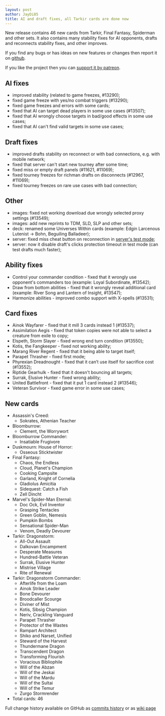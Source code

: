 ```yaml
---
layout: post
author: JayDi85
title: AI and draft fixes, all Tarkir cards are done now
---
```

New release contains 46 new cards from Tarkir, Final Fantasy, Spiderman and other sets. It also contains many stability fixes for AI opponents, drafts and reconnects stability fixes, and other improves.

If you find any bugs or has ideas on new features or changes then report it on [github](https://github.com/magefree/mage/issues).

If you like the project then you can [support it by patreon](https://xmage.today/#donate).

## AI fixes
* improved stability (related to game freezes, #13290);
* fixed game freeze with yes/no combat triggers (#13290);
* fixed game freezes and errors with some cards;
* fixed that AI can target dead players in some use cases (#13507);
* fixed that AI wrongly choose targets in bad/good effects in some use cases;
* fixed that AI can't find valid targets in some use cases;

## Draft fixes
* improved drafts stability on reconnect or with bad connections, e.g. with mobile network;
* fixed that server can't start new tourney after some time;
* fixed miss or empty draft panels (#11621, #11069);
* fixed tourney freezes for richman drafts on disconnects (#12967, #11069);
* fixed tourney freezes on rare use cases with bad connection;

## Other
* images: fixed not working download due wrongly selected proxy settings (#13549);
* images: add new reprints to TDM, SLD, SLP and other sets;
* deck: renamed some Universes Within cards (example: Edgin Larcenous Lutenist -> Bohn, Beguiling Balladeer);
* server: fixed miss cheat button on reconnection in [server's test mode](https://github.com/magefree/mage/wiki/Development-Testing-Tools);
* server: now it disable draft's clicks protection timeout in test mode (can test drafts much faster);

## Ability fixes
* Control your commander condition - fixed that it wrongly use opponent's commanders too (example: Loyal Subordinate, #13542);
* Draw from bottom abilities - fixed that it wrongly reveal additional card (example: River Song and Lantern of Insight, #13547);
* Harmonize abilities - improved combo support with X-spells (#13531);

## Card fixes
* Ainok Wayfarer - fixed that it mill 3 cards instead 1 (#13537);
* Assimilation Aegis - fixed that token copies were not able to select a creature from exile to copy;
* Elspeth, Storm Slayer - fixed wrong end turn condition (#13550);
* Kotis, the Fangkeeper - fixed not working ability;
* Marang River Regent - fixed that it being able to target itself;
* Parapet Thrasher - fixed first mode;
* Phyrexian Dreadnought - fixed that it can’t use itself for sacrifice cost (#13552);
* Riptide Gearhulk - fixed that it doesn't bouncing all targets;
* Surrak, Elusive Hunter - fixed wrong ability;
* United Battlefront - fixed that it put 1 card instead 2 (#13546);
* Veteran Survivor - fixed game error in some use cases;

## New cards
* Assassin's Creed:
  * Sokrates, Athenian Teacher
* Bloomburrow:
  * Clement, the Worrywort
* Bloomburrow Commander:
  * Insatiable Frugivore
* Duskmourn: House of Horror:
  * Osseous Sticktwister
* Final Fantasy:
  * Chaos, the Endless
  * Cloud, Planet's Champion
  * Cooking Campsite
  * Garland, Knight of Cornelia
  * Gladiolus Amicitia
  * Sidequest: Catch a Fish
  * Zell Dincht
* Marvel's Spider-Man Eternal:
  * Doc Ock, Evil Inventor
  * Grasping Tentacles
  * Green Goblin, Nemesis
  * Pumpkin Bombs
  * Sensational Spider-Man
  * Venom, Deadly Devourer
* Tarkir: Dragonstorm:
  * All-Out Assault
  * Dalkovan Encampment
  * Desperate Measures
  * Hundred-Battle Veteran
  * Surrak, Elusive Hunter
  * Mistrise Village
  * Rite of Renewal
* Tarkir: Dragonstorm Commander:
  * Afterlife from the Loam
  * Ainok Strike Leader
  * Bone Devourer
  * Broodcaller Scourge
  * Diviner of Mist
  * Kotis, Sibsig Champion
  * Neriv, Crackling Vanguard
  * Parapet Thrasher
  * Protector of the Wastes
  * Rampart Architect
  * Shiko and Narset, Unified
  * Steward of the Harvest
  * Thundermane Dragon
  * Transcendent Dragon
  * Transforming Flourish
  * Voracious Bibliophile
  * Will of the Abzan
  * Will of the Jeskai
  * Will of the Mardu
  * Will of the Sultai
  * Will of the Temur
  * Zurgo Stormrender
* Total cards: 46

Full change history available on GitHub as [commits history](https://github.com/magefree/mage/commits/)
or as [wiki page](https://github.com/magefree/mage/wiki/Release-changes)